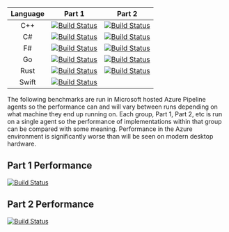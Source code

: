 | Language |     Part 1    |     Part 2    | 
|:--------:|:-------------:|:-------------:|
|  C++     | [![Build Status](https://dev.azure.com/garyedwardhughes/Exchange/_apis/build/status/3?branchName=master)](https://dev.azure.com/garyedwardhughes/Exchange/_build/latest?definitionId=3&branchName=master)              | [![Build Status](https://dev.azure.com/garyedwardhughes/Exchange/_apis/build/status/12?branchName=master)](https://dev.azure.com/garyedwardhughes/Exchange/_build/latest?definitionId=12&branchName=master)              | 
|  C#      | [![Build Status](https://dev.azure.com/garyedwardhughes/Exchange/_apis/build/status/Part%201%20-%20C%23?branchName=master)](https://dev.azure.com/garyedwardhughes/Exchange/_build/latest?definitionId=4&branchName=master)              | [![Build Status](https://dev.azure.com/garyedwardhughes/Exchange/_apis/build/status/Part%202%20-%20C%23?branchName=master)](https://dev.azure.com/garyedwardhughes/Exchange/_build/latest?definitionId=6&branchName=master) | 
|  F#      | [![Build Status](https://dev.azure.com/garyedwardhughes/Exchange/_apis/build/status/Part%201%20-%20F%23?branchName=master)](https://dev.azure.com/garyedwardhughes/Exchange/_build/latest?definitionId=5&branchName=master)              | [![Build Status](https://dev.azure.com/garyedwardhughes/Exchange/_apis/build/status/Part%202%20-%20F%23?branchName=master)](https://dev.azure.com/garyedwardhughes/Exchange/_build/latest?definitionId=7&branchName=master) |
|  Go      | [![Build Status](https://dev.azure.com/garyedwardhughes/Exchange/_apis/build/status/Part%201%20-%20Go?branchName=master)](https://dev.azure.com/garyedwardhughes/Exchange/_build/latest?definitionId=8&branchName=master)              | [![Build Status](https://dev.azure.com/garyedwardhughes/Exchange/_apis/build/status/Part%202%20-%20Go?branchName=master)](https://dev.azure.com/garyedwardhughes/Exchange/_build/latest?definitionId=9&branchName=master) |
|  Rust    | [![Build Status](https://dev.azure.com/garyedwardhughes/Exchange/_apis/build/status/Part%201%20-%20Rust?branchName=master)](https://dev.azure.com/garyedwardhughes/Exchange/_build/latest?definitionId=10&branchName=master)              | [![Build Status](https://dev.azure.com/garyedwardhughes/Exchange/_apis/build/status/Part%202%20-%20Rust?branchName=master)](https://dev.azure.com/garyedwardhughes/Exchange/_build/latest?definitionId=11&branchName=master)              |
|  Swift   |  [![Build Status](https://dev.azure.com/garyedwardhughes/Exchange/_apis/build/status/Part%202%20-%20Swift?branchName=master)](https://dev.azure.com/garyedwardhughes/Exchange/_build/latest?definitionId=15&branchName=master) |   |

The following benchmarks are run in Microsoft hosted Azure Pipeline agents so the performance can and will vary between runs depending on what machine they end up running on. Each group, Part 1, Part 2, etc is run on a single agent so the performance of implementations within that group can be compared with some meaning. Performance in the Azure environment is significantly worse than will be seen on modern desktop hardware.

## Part 1 Performance
[![Build Status](https://dev.azure.com/garyedwardhughes/Exchange/_apis/build/status/Part%201%20-%20Benchmark?branchName=master)](https://dev.azure.com/garyedwardhughes/Exchange/_build/latest?definitionId=13&branchName=master)

## Part 2 Performance
[![Build Status](https://dev.azure.com/garyedwardhughes/Exchange/_apis/build/status/Part%202%20-%20Benchmark?branchName=master)](https://dev.azure.com/garyedwardhughes/Exchange/_build/latest?definitionId=14&branchName=master)

